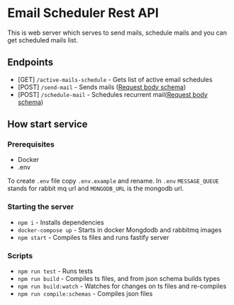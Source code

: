 # Email Scheduler Rest API
This is web server which serves to send mails, schedule mails and you can get scheduled mails list.

## Endpoints

- [GET] `/active-mails-schedule` - Gets list of active email schedules
- [POST] `/send-mail` - Sends mails ([Request body schema](/src/schemas/sendMailRequestBodySchema.json))
- [POST] `/schedule-mail` - Schedules recurrent mail([Request body schema](/src/schemas/scheduleRecurrentMailsBodySchema.json))

## How start service

### Prerequisites

- Docker
- .env

To create `.env` file copy `.env.example` and rename.
In `.env` `MESSAGE_QUEUE` stands for rabbit mq url and `MONGODB_URL` is the mongodb url.

### Starting the server

- `npm i` - Installs dependencies
- `docker-compose up` - Starts in docker Mongdodb and rabbitmq images
- `npm start` - Compiles ts files and runs fastify server

### Scripts

- `npm run test` - Runs tests
- `npm run build` - Compiles ts files, and from json schema builds types
- `npm run build:watch` - Watches for changes on ts files and re-compiles
- `npm run compile:schemas` - Compiles json files